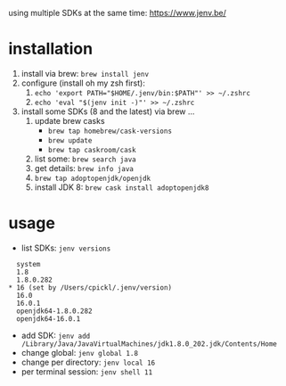 using multiple SDKs at the same time: https://www.jenv.be/

# installation

1. install via brew: `brew install jenv`
1. configure (install oh my zsh first):
    1. `echo 'export PATH="$HOME/.jenv/bin:$PATH"' >> ~/.zshrc`
    1. `echo 'eval "$(jenv init -)"' >> ~/.zshrc`
1. install some SDKs (8 and the latest) via brew ...
    1. update brew casks
        * `brew tap homebrew/cask-versions`
        * `brew update`
        * `brew tap caskroom/cask`
    1. list some: `brew search java`
    1. get details: `brew info java`
    1. `brew tap adoptopenjdk/openjdk`
    1. install JDK 8: `brew cask install adoptopenjdk8`

# usage

* list SDKs: `jenv versions`

``` 
  system
  1.8
  1.8.0.282
* 16 (set by /Users/cpickl/.jenv/version)
  16.0
  16.0.1
  openjdk64-1.8.0.282
  openjdk64-16.0.1
```

* add SDK: `jenv add /Library/Java/JavaVirtualMachines/jdk1.8.0_202.jdk/Contents/Home`
* change global: `jenv global 1.8`
* change per directory: `jenv local 16`
* per terminal session: `jenv shell 11`
